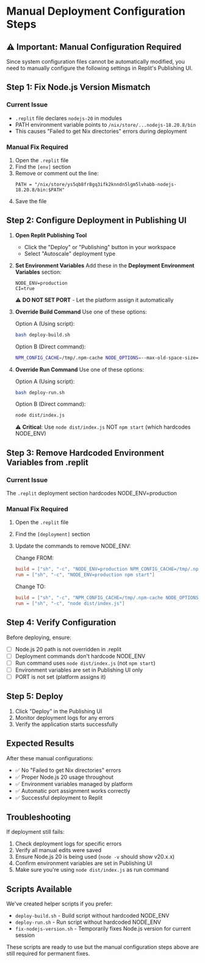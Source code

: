 # Manual Deployment Configuration Steps

## ⚠️ Important: Manual Configuration Required

Since system configuration files cannot be automatically modified, you need to manually configure the following settings in Replit's Publishing UI.

## Step 1: Fix Node.js Version Mismatch

### Current Issue
- `.replit` file declares `nodejs-20` in modules
- PATH environment variable points to `/nix/store/...nodejs-18.20.8/bin`
- This causes "Failed to get Nix directories" errors during deployment

### Manual Fix Required
1. Open the `.replit` file
2. Find the `[env]` section
3. Remove or comment out the line:
   ```
   PATH = "/nix/store/ys5qb8fr8gq3ifk2knndn5lgm5lvhabb-nodejs-18.20.8/bin:$PATH"
   ```
4. Save the file

## Step 2: Configure Deployment in Publishing UI

1. **Open Replit Publishing Tool**
   - Click the "Deploy" or "Publishing" button in your workspace
   - Select "Autoscale" deployment type

2. **Set Environment Variables**
   Add these in the **Deployment Environment Variables** section:
   ```
   NODE_ENV=production
   CI=true
   ```
   ⚠️ **DO NOT SET PORT** - Let the platform assign it automatically

3. **Override Build Command**
   Use one of these options:
   
   Option A (Using script):
   ```bash
   bash deploy-build.sh
   ```
   
   Option B (Direct command):
   ```bash
   NPM_CONFIG_CACHE=/tmp/.npm-cache NODE_OPTIONS=--max-old-space-size=4096 npm run build
   ```

4. **Override Run Command**
   Use one of these options:
   
   Option A (Using script):
   ```bash
   bash deploy-run.sh
   ```
   
   Option B (Direct command):
   ```bash
   node dist/index.js
   ```
   
   ⚠️ **Critical**: Use `node dist/index.js` NOT `npm start` (which hardcodes NODE_ENV)

## Step 3: Remove Hardcoded Environment Variables from .replit

### Current Issue
The `.replit` deployment section hardcodes NODE_ENV=production

### Manual Fix Required
1. Open the `.replit` file
2. Find the `[deployment]` section
3. Update the commands to remove NODE_ENV:
   
   Change FROM:
   ```toml
   build = ["sh", "-c", "NODE_ENV=production NPM_CONFIG_CACHE=/tmp/.npm-cache NODE_OPTIONS=--max-old-space-size=4096 npm run build"]
   run = ["sh", "-c", "NODE_ENV=production npm start"]
   ```
   
   Change TO:
   ```toml
   build = ["sh", "-c", "NPM_CONFIG_CACHE=/tmp/.npm-cache NODE_OPTIONS=--max-old-space-size=4096 npm run build"]
   run = ["sh", "-c", "node dist/index.js"]
   ```

## Step 4: Verify Configuration

Before deploying, ensure:
- [ ] Node.js 20 path is not overridden in .replit
- [ ] Deployment commands don't hardcode NODE_ENV
- [ ] Run command uses `node dist/index.js` (not `npm start`)
- [ ] Environment variables are set in Publishing UI only
- [ ] PORT is not set (platform assigns it)

## Step 5: Deploy

1. Click "Deploy" in the Publishing UI
2. Monitor deployment logs for any errors
3. Verify the application starts successfully

## Expected Results

After these manual configurations:
- ✅ No "Failed to get Nix directories" errors
- ✅ Proper Node.js 20 usage throughout
- ✅ Environment variables managed by platform
- ✅ Automatic port assignment works correctly
- ✅ Successful deployment to Replit

## Troubleshooting

If deployment still fails:
1. Check deployment logs for specific errors
2. Verify all manual edits were saved
3. Ensure Node.js 20 is being used (`node -v` should show v20.x.x)
4. Confirm environment variables are set in Publishing UI
5. Make sure you're using `node dist/index.js` as run command

## Scripts Available

We've created helper scripts if you prefer:
- `deploy-build.sh` - Build script without hardcoded NODE_ENV
- `deploy-run.sh` - Run script without hardcoded NODE_ENV
- `fix-nodejs-version.sh` - Temporarily fixes Node.js version for current session

These scripts are ready to use but the manual configuration steps above are still required for permanent fixes.